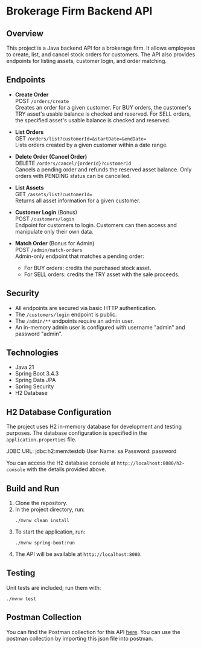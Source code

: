 # Brokerage Firm Backend API

## Overview
This project is a Java backend API for a brokerage firm. It allows employees to create, list, and cancel stock orders for customers. The API also provides endpoints for listing assets, customer login, and order matching.

## Endpoints

- **Create Order**  
  POST `/orders/create`  
  Creates an order for a given customer. For BUY orders, the customer's TRY asset's usable balance is checked and reserved. For SELL orders, the specified asset's usable balance is checked and reserved.

- **List Orders**  
  GET `/orders/list?customerId=&startDate=&endDate=`  
  Lists orders created by a given customer within a date range.

- **Delete Order (Cancel Order)**  
  DELETE `/orders/cancel/{orderId}?customerId`  
  Cancels a pending order and refunds the reserved asset balance. Only orders with PENDING status can be cancelled.

- **List Assets**  
  GET `/assets/list?customerId=`  
  Returns all asset information for a given customer.

- **Customer Login** (Bonus)  
  POST `/customers/login`  
  Endpoint for customers to login. Customers can then access and manipulate only their own data.

- **Match Order** (Bonus for Admin)  
  POST `/admin/match-orders`  
  Admin-only endpoint that matches a pending order:
    - For BUY orders: credits the purchased stock asset.
    - For SELL orders: credits the TRY asset with the sale proceeds.

## Security
- All endpoints are secured via basic HTTP authentication.
- The `/customers/login` endpoint is public.
- The `/admin/**` endpoints require an admin user.
- An in-memory admin user is configured with username "admin" and password "admin".

## Technologies
- Java 21
- Spring Boot 3.4.3
- Spring Data JPA
- Spring Security
- H2 Database

## H2 Database Configuration
The project uses H2 in-memory database for development and testing purposes. The database configuration is specified in the `application.properties` file.

JDBC URL: jdbc:h2:mem:testdb
User Name:	sa
Password:	password 

You can access the H2 database console at `http://localhost:8080/h2-console` with the details provided above.

## Build and Run
1. Clone the repository.
2. In the project directory, run:
   ```
   ./mvnw clean install
   ```
3. To start the application, run:
   ```
   ./mvnw spring-boot:run
   ```
4. The API will be available at `http://localhost:8080`.

## Testing
Unit tests are included; run them with:
```
./mvnw test
```

## Postman Collection
You can find the Postman collection for this API [here](postman_collection.json). You can use the postman collection by importing this json file into postman.
